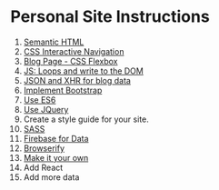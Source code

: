 # Personal Site Instructions

1. [Semantic HTML](personal-bio-site-1.md)
1. [CSS Interactive Navigation](personal-bio-site-2.md)
1. [Blog Page - CSS Flexbox](personal-bio-site-3.md)
1. [JS: Loops and write to the DOM](personal-bio-site-4.md)
1. [JSON and XHR for blog data](personal-bio-site-5.md)
1. [Implement Bootstrap](personal-bio-site-6.md)
1. [Use ES6](personal-bio-site-7.md)
1. [Use JQuery](personal-bio-site-8.md)
1. Create a style guide for your site.
1. [SASS](personal-bio-site-9.md)
1. [Firebase for Data](personal-bio-site-10.md)
1. [Browserify](personal-bio-site-11.md)
1. [Make it your own](personal-bio-site-12.md)
1. Add React
1. Add more data
